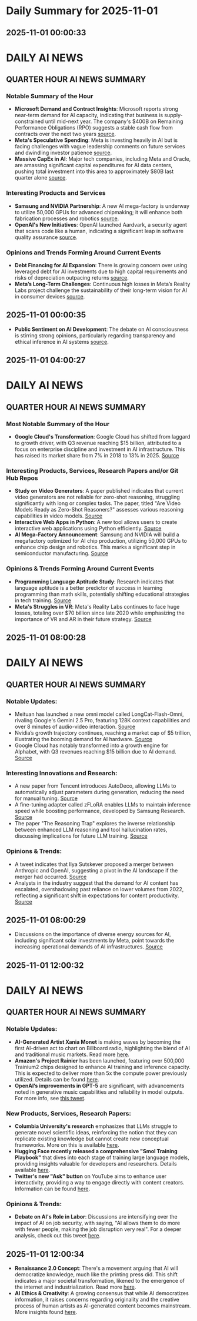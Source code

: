 # Daily Summary for 2025-11-01

## 2025-11-01 00:00:33

# DAILY AI NEWS

## QUARTER HOUR AI NEWS SUMMARY

### Notable Summary of the Hour
- **Microsoft Demand and Contract Insights**: Microsoft reports strong near-term demand for AI capacity, indicating that business is supply-constrained until mid-next year. The company's $400B on Remaining Performance Obligations (RPO) suggests a stable cash flow from contracts over the next two years [source](https://x.com/i/web/status/1984409397708071149).
- **Meta's Speculative Spending**: Meta is investing heavily in AI but is facing challenges with vague leadership comments on future services and dwindling investor patience [source](https://x.com/i/web/status/1984409397708071149).
- **Massive CapEx in AI**: Major tech companies, including Meta and Oracle, are amassing significant capital expenditures for AI data centers, pushing total investment into this area to approximately $80B last quarter alone [source](https://x.com/i/web/status/1984402854719996337).

### Interesting Products and Services
- **Samsung and NVIDIA Partnership**: A new AI mega-factory is underway to utilize 50,000 GPUs for advanced chipmaking; it will enhance both fabrication processes and robotics [source](https://x.com/i/web/status/1984399776721322168).
- **OpenAI's New Initiatives**: OpenAI launched Aardvark, a security agent that scans code like a human, indicating a significant leap in software quality assurance [source](https://x.com/i/web/status/1984384390323998725).

### Opinions and Trends Forming Around Current Events
- **Debt Financing for AI Expansion**: There is growing concern over using leveraged debt for AI investments due to high capital requirements and risks of depreciation outpacing returns [source](https://x.com/i/web/status/1984402854719996337).
- **Meta’s Long-Term Challenges**: Continuous high losses in Meta’s Reality Labs project challenge the sustainability of their long-term vision for AI in consumer devices [source](https://x.com/i/web/status/1984397047483474134).

## 2025-11-01 00:00:35

- **Public Sentiment on AI Development**: The debate on AI consciousness is stirring strong opinions, particularly regarding transparency and ethical inference in AI systems [source](https://x.com/i/web/status/1984372716728959060).

## 2025-11-01 04:00:27

# DAILY AI NEWS

## QUARTER HOUR AI NEWS SUMMARY

### Most Notable Summary of the Hour
- **Google Cloud's Transformation**: Google Cloud has shifted from laggard to growth driver, with Q3 revenue reaching $15 billion, attributed to a focus on enterprise discipline and investment in AI infrastructure. This has raised its market share from 7% in 2018 to 13% in 2025. [Source](https://x.com/i/web/status/1984428560853987538)

### Interesting Products, Services, Research Papers and/or Git Hub Repos
- **Study on Video Generators**: A paper published indicates that current video generators are not reliable for zero-shot reasoning, struggling significantly with long or complex tasks. The paper, titled "Are Video Models Ready as Zero-Shot Reasoners?" assesses various reasoning capabilities in video models. [Source](https://x.com/i/web/status/1984467181422133683)
- **Interactive Web Apps in Python**: A new tool allows users to create interactive web applications using Python efficiently. [Source](https://x.com/i/web/status/1984466998319804741)
- **AI Mega-Factory Announcement**: Samsung and NVIDIA will build a megafactory optimized for AI chip production, utilizing 50,000 GPUs to enhance chip design and robotics. This marks a significant step in semiconductor manufacturing. [Source](https://x.com/i/web/status/1984399776721322168)

### Opinions & Trends Forming Around Current Events
- **Programming Language Aptitude Study**: Research indicates that language aptitude is a better predictor of success in learning programming than math skills, potentially shifting educational strategies in tech training. [Source](https://x.com/i/web/status/1984465519957918151)
- **Meta's Struggles in VR**: Meta's Reality Labs continues to face huge losses, totaling over $70 billion since late 2020 while emphasizing the importance of VR and AR in their future strategy. [Source](https://x.com/i/web/status/1984397047483474134)

## 2025-11-01 08:00:28

# DAILY AI NEWS

## QUARTER HOUR AI NEWS SUMMARY

### Notable Updates:
- Meituan has launched a new omni model called LongCat-Flash-Omni, rivaling Google's Gemini 2.5 Pro, featuring 128K context capabilities and over 8 minutes of audio-video interaction. [Source](https://x.com/i/web/status/1984522953770614946)
- Nvidia’s growth trajectory continues, reaching a market cap of $5 trillion, illustrating the booming demand for AI hardware. [Source](https://x.com/i/web/status/1984527917096058932)
- Google Cloud has notably transformed into a growth engine for Alphabet, with Q3 revenues reaching $15 billion due to AI demand. [Source](https://x.com/i/web/status/1984428560853987538)

### Interesting Innovations and Research:
- A new paper from Tencent introduces AutoDeco, allowing LLMs to automatically adjust parameters during generation, reducing the need for manual tuning. [Source](https://x.com/i/web/status/1984515248146231393)
- A fine-tuning adapter called zFLoRA enables LLMs to maintain inference speed while boosting performance, developed by Samsung Research. [Source](https://x.com/i/web/status/1984482783985631551)
- The paper "The Reasoning Trap" explores the inverse relationship between enhanced LLM reasoning and tool hallucination rates, discussing implications for future LLM training. [Source](https://x.com/i/web/status/1984499896683245751)

### Opinions & Trends:
- A tweet indicates that Ilya Sutskever proposed a merger between Anthropic and OpenAI, suggesting a pivot in the AI landscape if the merger had occurred. [Source](https://x.com/i/web/status/1984520738129527118)
- Analysts in the industry suggest that the demand for AI content has escalated, overshadowing past reliance on lower volumes from 2022, reflecting a significant shift in expectations for content productivity. [Source](https://x.com/i/web/status/1984487747537813843)

## 2025-11-01 08:00:29

- Discussions on the importance of diverse energy sources for AI, including significant solar investments by Meta, point towards the increasing operational demands of AI infrastructures. [Source](https://x.com/i/web/status/1984427862749741466)

## 2025-11-01 12:00:32

# DAILY AI NEWS

## QUARTER HOUR AI NEWS SUMMARY

### Notable Updates:
- **AI-Generated Artist Xania Monet** is making waves by becoming the first AI-driven act to chart on Billboard radio, highlighting the blend of AI and traditional music markets. Read more [here](https://x.com/i/web/status/1984574129232564699).
- **Amazon's Project Rainier** has been launched, featuring over 500,000 Trainium2 chips designed to enhance AI training and inference capacity. This is expected to deliver more than 5x the compute power previously utilized. Details can be found [here](https://x.com/i/web/status/1984578377001369999).
- **OpenAI’s improvements in GPT-5** are significant, with advancements noted in generative music capabilities and reliability in model outputs. For more info, see [this tweet](https://x.com/i/web/status/1984556101191549431).

### New Products, Services, Research Papers:
- **Columbia University's research** emphasizes that LLMs struggle to generate novel scientific ideas, reinforcing the notion that they can replicate existing knowledge but cannot create new conceptual frameworks. More on this is available [here](https://x.com/i/web/status/1984588319439638557).
- **Hugging Face recently released a comprehensive "Smol Training Playbook"** that dives into each stage of training large language models, providing insights valuable for developers and researchers. Details available [here](https://x.com/i/web/status/1984583922064466123).
- **Twitter's new "Ask" button** on YouTube aims to enhance user interactivity, providing a way to engage directly with content creators. Information can be found [here](https://x.com/i/web/status/1984589060778725406).

### Opinions & Trends:
- **Debate on AI's Role in Labor**: Discussions are intensifying over the impact of AI on job security, with saying, "AI allows them to do more with fewer people, making the job disruption very real". For a deeper analysis, check out this tweet [here](https://x.com/i/web/status/1984561087858294810).

## 2025-11-01 12:00:34

- **Renaissance 2.0 Concept**: There's a movement arguing that AI will democratize knowledge, much like the printing press did. This shift indicates a major societal transformation, likened to the emergence of the internet and industrialization. Read more [here](https://x.com/i/web/status/1984572047788286455).
- **AI Ethics & Creativity**: A growing consensus that while AI democratizes information, it raises concerns regarding originality and the creative process of human artists as AI-generated content becomes mainstream. More insights found [here](https://x.com/i/web/status/1984550176132726780).

